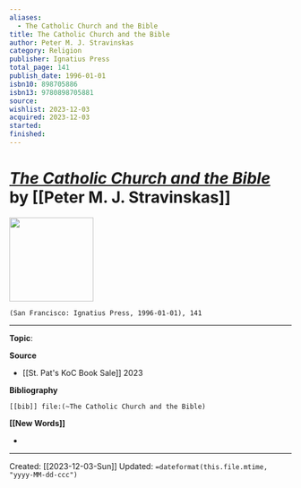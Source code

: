 ```yaml
---
aliases:
  - The Catholic Church and the Bible
title: The Catholic Church and the Bible
author: Peter M. J. Stravinskas
category: Religion
publisher: Ignatius Press
total_page: 141
publish_date: 1996-01-01
isbn10: 898705886
isbn13: 9780898705881
source: 
wishlist: 2023-12-03
acquired: 2023-12-03
started: 
finished:
---
```

# *[The Catholic Church and the Bible]()* by [[Peter M. J. Stravinskas]]

<img src="http://books.google.com/books/content?id=bd0Qiln7VzgC&printsec=frontcover&img=1&zoom=1&edge=curl&source=gbs_api" width=150>

`(San Francisco: Ignatius Press, 1996-01-01), 141`



--- 
**Topic**: 

**Source**
- [[St. Pat's KoC Book Sale]] 2023

**Bibliography**

```query
[[bib]] file:(~The Catholic Church and the Bible)
```
 

**[[New Words]]**

- 

---
Created: [[2023-12-03-Sun]]
Updated: `=dateformat(this.file.mtime, "yyyy-MM-dd-ccc")`